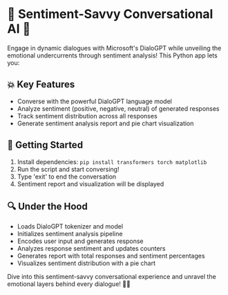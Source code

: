 # 🌟 Sentiment-Savvy Conversational AI 🤖

Engage in dynamic dialogues with Microsoft's DialoGPT while unveiling the emotional undercurrents through sentiment analysis! This Python app lets you:

## 💥 Key Features
- Converse with the powerful DialoGPT language model
- Analyze sentiment (positive, negative, neutral) of generated responses
- Track sentiment distribution across all responses
- Generate sentiment analysis report and pie chart visualization

## 🚀 Getting Started
1. Install dependencies: `pip install transformers torch matplotlib`
2. Run the script and start conversing!
3. Type 'exit' to end the conversation
4. Sentiment report and visualization will be displayed

## 🔍 Under the Hood
- Loads DialoGPT tokenizer and model
- Initializes sentiment analysis pipeline
- Encodes user input and generates response
- Analyzes response sentiment and updates counters
- Generates report with total responses and sentiment percentages
- Visualizes sentiment distribution with a pie chart

Dive into this sentiment-savvy conversational experience and unravel the emotional layers behind every dialogue! 💬🧠